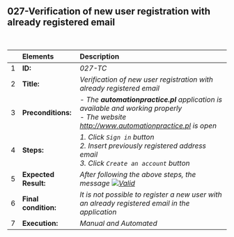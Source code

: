 ##  027-Verification of new user registration with already registered email

<br>

|     | Elements             | Description                                                                               |
| :-- | :------------------- | :---------------------------------------------------------------------------------------- |
| 1   | **ID:**              | _027-TC_                                                                                  |
| 2   | **Title:**           | _Verification of new user registration with already registered email_                     |
| 3   | **Preconditions:**   | _- The **automationpractice.pl** application is available and working properly <br> - The website http://www.automationpractice.pl is open_ |
| 4   | **Steps:**           | _1. Click `Sign in` button <br> 2. Insert previously registered address email <br> 3. Click `Create an account` button_ |
| 5   | **Expected Result:** | _After following the above steps, the message [![Valid](https://img.shields.io/badge/An%20account%20using%20this%20email%20address%20has%20already%20been%20registered.%20Please%20enter%20a%20valid%20password%20or%20request%20a%20new%20one.-f3515c)](#)_ |
| 6   | **Final condition:** | _It is not possible to register a new user with an already registered email in the application_ |
| 7   | **Execution:**       | _Manual and Automated_                                                                    |
